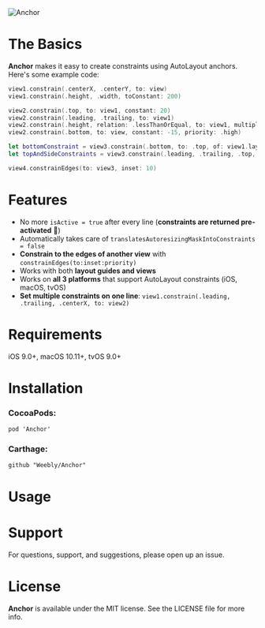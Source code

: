 
<img src="https://github.com/Weebly/Anchor/blob/master/Images/Anchor.png" alt="Anchor" />

# The Basics
**Anchor** makes it easy to create constraints using AutoLayout anchors. Here's some example code:

````swift
view1.constrain(.centerX, .centerY, to: view)
view1.constrain(.height, .width, toConstant: 200)

view2.constrain(.top, to: view1, constant: 20)
view2.constrain(.leading, .trailing, to: view1)
view2.constrain(.height, relation: .lessThanOrEqual, to: view1, multiplier: 1.6)
view2.constrain(.bottom, to: view, constant: -15, priority: .high)

let bottomConstraint = view3.constrain(.bottom, to: .top, of: view1.layoutMarginsGuide)
let topAndSideConstraints = view3.constrain(.leading, .trailing, .top, to: view)

view4.constrainEdges(to: view3, inset: 10)
````

# Features

- No more `isActive = true` after every line (**constraints are returned pre-activated** 🎉) 
- Automatically takes care of `translatesAutoresizingMaskIntoConstraints = false`
- **Constrain to the edges of another view** with `constrainEdges(to:inset:priority)`
- Works with both **layout guides and views**
- Works on **all 3 platforms** that support AutoLayout constraints (iOS, macOS, tvOS)
- **Set multiple constraints on one line**: `view1.constrain(.leading, .trailing, .centerX, to: view2)`

# Requirements

iOS 9.0+, macOS 10.11+, tvOS 9.0+


# Installation

### CocoaPods:
````
pod 'Anchor'
````

### Carthage:
````
github "Weebly/Anchor"
````

# Usage



# Support
For questions, support, and suggestions, please open up an issue.

# License
**Anchor** is available under the MIT license. See the LICENSE file for more info.












